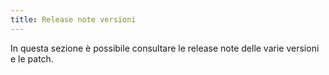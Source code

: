 ```yaml
---
title: Release note versioni
---
```


In questa sezione è possibile consultare le release note delle varie versioni e le patch.